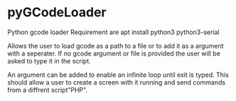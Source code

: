 # pyGCodeLoader
Python gcode loader
Requirement are 
apt install python3 python3-serial

Allows the user to load gcode as a path to a file or to add it as a argument with a seperater.
If no gcode argument or file is provided the user will be asked to type it in the script.

An argument can be added to enable an infinite loop until exit is typed.
This should allow a user to create a screen with it running and send commands from a diffrent script"PHP".

